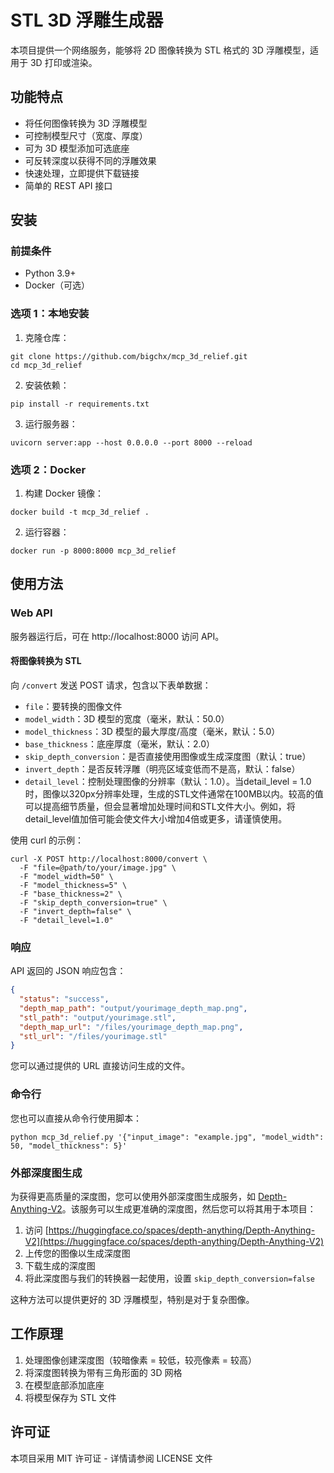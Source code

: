 # STL 3D 浮雕生成器

本项目提供一个网络服务，能够将 2D 图像转换为 STL 格式的 3D 浮雕模型，适用于 3D 打印或渲染。

## 功能特点

- 将任何图像转换为 3D 浮雕模型
- 可控制模型尺寸（宽度、厚度）
- 可为 3D 模型添加可选底座
- 可反转深度以获得不同的浮雕效果
- 快速处理，立即提供下载链接
- 简单的 REST API 接口

## 安装

### 前提条件

- Python 3.9+
- Docker（可选）

### 选项 1：本地安装

1. 克隆仓库：
```
git clone https://github.com/bigchx/mcp_3d_relief.git
cd mcp_3d_relief
```

2. 安装依赖：
```
pip install -r requirements.txt
```

3. 运行服务器：
```
uvicorn server:app --host 0.0.0.0 --port 8000 --reload
```

### 选项 2：Docker

1. 构建 Docker 镜像：
```
docker build -t mcp_3d_relief .
```

2. 运行容器：
```
docker run -p 8000:8000 mcp_3d_relief
```

## 使用方法

### Web API

服务器运行后，可在 http://localhost:8000 访问 API。

#### 将图像转换为 STL

向 `/convert` 发送 POST 请求，包含以下表单数据：

- `file`：要转换的图像文件
- `model_width`：3D 模型的宽度（毫米，默认：50.0）
- `model_thickness`：3D 模型的最大厚度/高度（毫米，默认：5.0）
- `base_thickness`：底座厚度（毫米，默认：2.0）
- `skip_depth_conversion`：是否直接使用图像或生成深度图（默认：true）
- `invert_depth`：是否反转浮雕（明亮区域变低而不是高，默认：false）
- `detail_level`：控制处理图像的分辨率（默认：1.0）。当detail_level = 1.0时，图像以320px分辨率处理，生成的STL文件通常在100MB以内。较高的值可以提高细节质量，但会显著增加处理时间和STL文件大小。例如，将detail_level值加倍可能会使文件大小增加4倍或更多，请谨慎使用。

使用 curl 的示例：
```
curl -X POST http://localhost:8000/convert \
  -F "file=@path/to/your/image.jpg" \
  -F "model_width=50" \
  -F "model_thickness=5" \
  -F "base_thickness=2" \
  -F "skip_depth_conversion=true" \
  -F "invert_depth=false" \
  -F "detail_level=1.0"
```

### 响应

API 返回的 JSON 响应包含：

```json
{
  "status": "success",
  "depth_map_path": "output/yourimage_depth_map.png",
  "stl_path": "output/yourimage.stl",
  "depth_map_url": "/files/yourimage_depth_map.png",
  "stl_url": "/files/yourimage.stl"
}
```

您可以通过提供的 URL 直接访问生成的文件。

### 命令行

您也可以直接从命令行使用脚本：

```
python mcp_3d_relief.py '{"input_image": "example.jpg", "model_width": 50, "model_thickness": 5}'
```

### 外部深度图生成

为获得更高质量的深度图，您可以使用外部深度图生成服务，如 [Depth-Anything-V2](https://huggingface.co/spaces/depth-anything/Depth-Anything-V2)。该服务可以生成更准确的深度图，然后您可以将其用于本项目：

1. 访问 [https://huggingface.co/spaces/depth-anything/Depth-Anything-V2](https://huggingface.co/spaces/depth-anything/Depth-Anything-V2)
2. 上传您的图像以生成深度图
3. 下载生成的深度图
4. 将此深度图与我们的转换器一起使用，设置 `skip_depth_conversion=false`

这种方法可以提供更好的 3D 浮雕模型，特别是对于复杂图像。

## 工作原理

1. 处理图像创建深度图（较暗像素 = 较低，较亮像素 = 较高）
2. 将深度图转换为带有三角形面的 3D 网格
3. 在模型底部添加底座
4. 将模型保存为 STL 文件

## 许可证

本项目采用 MIT 许可证 - 详情请参阅 LICENSE 文件 